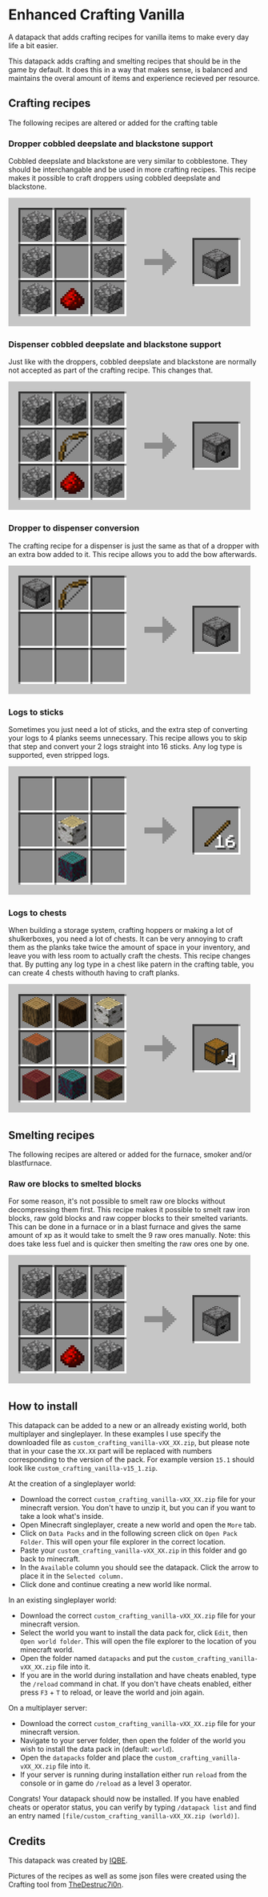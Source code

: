 # Enhanced Crafting Vanilla

A datapack that adds crafting recipes for vanilla items to make every day life a bit easier.

This datapack adds crafting and smelting recipes that should be in the game by default. It does this in a way that makes sense, is balanced and maintains the overal amount of items and experience recieved per resource.

## Crafting recipes

The following recipes are altered or added for the crafting table

### Dropper cobbled deepslate and blackstone support

Cobbled deepslate and blackstone are very similar to cobblestone. They should be interchangable and be used in more crafting recipes. This recipe makes it possible to craft droppers using cobbled deepslate and blackstone.

<img src="./recipe_images/dropper.gif" alt="Droppers crafted from cobbled deepslate and blackstone.">

### Dispenser cobbled deepslate and blackstone support

Just like with the droppers, cobbled deepslate and blackstone are normally not accepted as part of the crafting recipe. This changes that.

<img src="./recipe_images/dispenser.gif" alt="Dispensers crafted from cobbled deepslate and blackstone.">

### Dropper to dispenser conversion

The crafting recipe for a dispenser is just the same as that of a dropper with an extra bow added to it. This recipe allows you to add the bow afterwards.

<img src="./recipe_images/dropper_to_dispenser.png" src="Dispenser crafted from adding a bow to a dropper.">

### Logs to sticks

Sometimes you just need a lot of sticks, and the extra step of converting your logs to 4 planks seems unnecessary. This recipe allows you to skip that step and convert your 2 logs straight into 16 sticks. Any log type is supported, even stripped logs.

<img src="./recipe_images/log_to_stick.png" alt="Craft your logs straight into sticks.">

### Logs to chests

When building a storage system, crafting hoppers or making a lot of shulkerboxes, you need a lot of chests. It can be very annoying to craft them as the planks take twice the amount of space in your inventory, and leave you with less room to actually craft the chests. This recipe changes that. By putting any log type in a chest like patern in the crafting table, you can create 4 chests withouth having to craft planks.

<img src="./recipe_images/log_to_chest.png" alt="Craft your logs straight into chests.">

## Smelting recipes

The following recipes are altered or added for the furnace, smoker and/or blastfurnace.

### Raw ore blocks to smelted blocks

For some reason, it's not possible to smelt raw ore blocks without decompressing them first. This recipe makes it possible to smelt raw iron blocks, raw gold blocks and raw copper blocks to their smelted variants. This can be done in a furnace or in a blast furnace and gives the same amount of xp as it would take to smelt the 9 raw ores manually. Note: this does take less fuel and is quicker then smelting the raw ores one by one.

<img src="./recipe_images/dropper.gif" alt="Smelt raw ore blocks directly.">

## How to install

This datapack can be added to a new or an allready existing world, both multiplayer and singleplayer. In these examples I use specify the downloaded file as `custom_crafting_vanilla-vXX_XX.zip`, but please note that in your case the `XX.XX` part will be replaced with numbers corresponding to the version of the pack. For example version `15.1` should look like `custom_crafting_vanilla-v15_1.zip`.

At the creation of a singleplayer world:

- Download the correct `custom_crafting_vanilla-vXX_XX.zip` file for your minecraft version. You don't have to unzip it, but you can if you want to take a look what's inside.
- Open Minecraft singleplayer, create a new world and open the `More` tab.
- Click on `Data Packs` and in the following screen click on `Open Pack Folder`. This will open your file explorer in the correct location.
- Paste your `custom_crafting_vanilla-vXX_XX.zip` in this folder and go back to minecraft.
- In the `Available` column you should see the datapack. Click the arrow to place it in the `Selected column.`
- Click done and continue creating a new world like normal.

In an existing singleplayer world:

- Download the correct `custom_crafting_vanilla-vXX_XX.zip` file for your minecraft version.
- Select the world you want to install the data pack for, click `Edit`, then `Open world folder`. This will open the file explorer to the location of you minecraft world.
- Open the folder named `datapacks` and put the `custom_crafting_vanilla-vXX_XX.zip` file into it.
- If you are in the world during installation and have cheats enabled, type the `/reload` command in chat. If you don't have cheats enabled, either press `F3` + `T` to reload, or leave the world and join again.

On a multiplayer server:

- Download the correct `custom_crafting_vanilla-vXX_XX.zip` file for your minecraft version.
- Navigate to your server folder, then open the folder of the world you wish to install the data pack in (default: `world`).
- Open the `datapacks` folder and place the `custom_crafting_vanilla-vXX_XX.zip` file into it.
- If your server is running during installation either run `reload` from the console or in game do `/reload` as a level 3 operator.

Congrats! Your datapack should now be installed. If you have enabled cheats or operator status, you can verify by typing `/datapack list` and find an entry named `[file/custom_crafting_vanilla-vXX_XX.zip (world)]`.

## Credits

This datapack was created by <a href="https://github.com/IQBE">IQBE</a>.

Pictures of the recipes as well as some json files were created using the Crafting tool from <a href="https://thedestruc7i0n.ca/">TheDestruc7i0n</a>.
